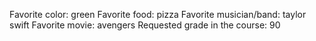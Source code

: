 Favorite color: green
Favorite food: pizza
Favorite musician/band: taylor swift
Favorite movie: avengers
Requested grade in the course: 90
